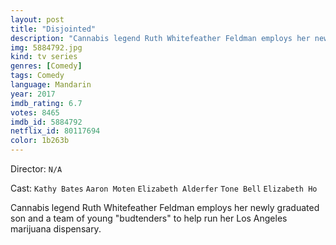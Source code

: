 ```yaml
---
layout: post
title: "Disjointed"
description: "Cannabis legend Ruth Whitefeather Feldman employs her newly graduated son and a team of young budtenders to help run her Los Angeles marijuana dispensary..."
img: 5884792.jpg
kind: tv series
genres: [Comedy]
tags: Comedy 
language: Mandarin
year: 2017
imdb_rating: 6.7
votes: 8465
imdb_id: 5884792
netflix_id: 80117694
color: 1b263b
---
```

Director: `N/A`  

Cast: `Kathy Bates` `Aaron Moten` `Elizabeth Alderfer` `Tone Bell` `Elizabeth Ho` 

Cannabis legend Ruth Whitefeather Feldman employs her newly graduated son and a team of young "budtenders" to help run her Los Angeles marijuana dispensary.